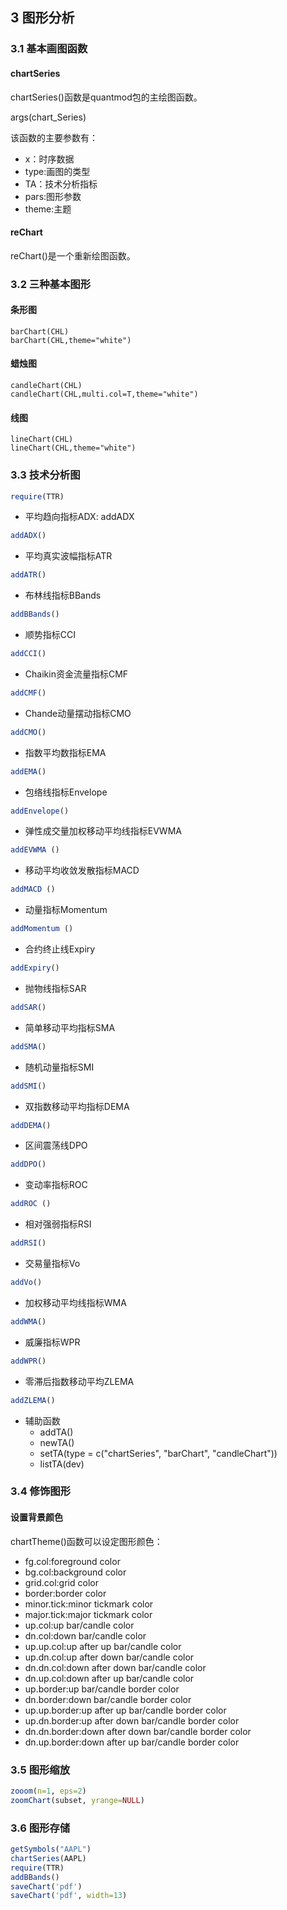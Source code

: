 ## 3 图形分析

### 3.1 基本画图函数

#### chartSeries


chartSeries()函数是quantmod包的主绘图函数。



args(chart_Series)


该函数的主要参数有：

* x：时序数据
* type:画图的类型
* TA：技术分析指标
* pars:图形参数
* theme:主题

#### reChart

reChart()是一个重新绘图函数。

### 3.2 三种基本图形
#### 条形图

```
barChart(CHL)
barChart(CHL,theme="white")
```

#### 蜡烛图

```
candleChart(CHL)
candleChart(CHL,multi.col=T,theme="white")
```

#### 线图

```
lineChart(CHL)
lineChart(CHL,theme="white")
```


### 3.3 技术分析图

``` r
require(TTR)
```

* 平均趋向指标ADX: addADX

``` r
addADX()
```

* 平均真实波幅指标ATR

``` r
addATR()
```

* 布林线指标BBands

``` r
addBBands()
```

* 顺势指标CCI

``` r
addCCI()
```

* Chaikin资金流量指标CMF

``` r
addCMF()
```

* Chande动量摆动指标CMO

``` r
addCMO()
```

* 指数平均数指标EMA

``` r
addEMA()
```

* 包络线指标Envelope

``` r
addEnvelope()
```

* 弹性成交量加权移动平均线指标EVWMA

``` r
addEVWMA ()
```

* 移动平均收敛发散指标MACD

``` r
addMACD ()
```

* 动量指标Momentum

``` r
addMomentum ()
```

* 合约终止线Expiry

``` r
addExpiry()
```

* 抛物线指标SAR
 
``` r
addSAR()
```

* 简单移动平均指标SMA

``` r
addSMA()
```

* 随机动量指标SMI

``` r
addSMI()
```

* 双指数移动平均指标DEMA
 
``` r
addDEMA()
```

* 区间震荡线DPO

``` r
addDPO()
```

* 变动率指标ROC

``` r
addROC ()
```

* 相对强弱指标RSI

``` r
addRSI()
```

* 交易量指标Vo

``` r
addVo()
```

* 加权移动平均线指标WMA

``` r
addWMA()
```

* 威廉指标WPR

``` r
addWPR()
```

* 零滞后指数移动平均ZLEMA

``` r
addZLEMA()
```

* 辅助函数
  * addTA()
  * newTA()
  * setTA(type = c("chartSeries", "barChart", "candleChart"))
  * listTA(dev)

### 3.4 修饰图形

#### 设置背景颜色

chartTheme()函数可以设定图形颜色：

* fg.col:foreground color
* bg.col:background color
* grid.col:grid color
* border:border color
* minor.tick:minor tickmark color
* major.tick:major tickmark color
* up.col:up bar/candle color
* dn.col:down bar/candle color
* up.up.col:up after up bar/candle color
* up.dn.col:up after down bar/candle color
* dn.dn.col:down after down bar/candle color
* dn.up.col:down after up bar/candle color
* up.border:up bar/candle border color
* dn.border:down bar/candle border color
* up.up.border:up after up bar/candle border color
* up.dn.border:up after down bar/candle border color
* dn.dn.border:down after down bar/candle border color
* dn.up.border:down after up bar/candle border color 

### 3.5 图形缩放

``` r
zooom(n=1, eps=2)
zoomChart(subset, yrange=NULL)
```

### 3.6  图形存储

``` r
getSymbols("AAPL")
chartSeries(AAPL)
require(TTR)
addBBands()
saveChart('pdf')
saveChart('pdf', width=13)
```
